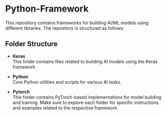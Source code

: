 # Python-Framework

This repository contains frameworks for building AI/ML models using different libraries. The repository is structured as follows:

## Folder Structure

- **Keras**  
  This folder contains files related to building AI models using the Keras framework.

- **Python**  
  Core Python utilities and scripts for various AI tasks.

- **Pytorch**  
  This folder contains PyTorch-based implementations for model building and training.
Make sure to explore each folder for specific instructions and examples related to the respective framework.
